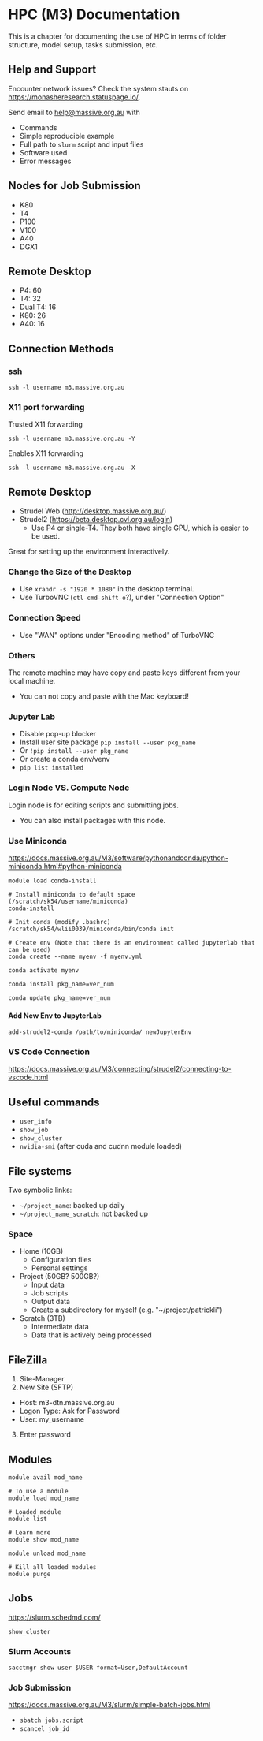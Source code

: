 # HPC (M3) Documentation

This is a chapter for documenting the use of HPC in terms of folder structure, model setup, tasks submission, etc.

## Help and Support

Encounter network issues? Check the system stauts on https://monasheresearch.statuspage.io/. 

Send email to help@massive.org.au with 

- Commands
- Simple reproducible example
- Full path to `slurm` script and input files
- Software used
- Error messages

## Nodes for Job Submission

- K80
- T4
- P100
- V100
- A40
- DGX1

## Remote Desktop

- P4: 60
- T4: 32
- Dual T4: 16
- K80: 26
- A40: 16

## Connection Methods

### ssh

```
ssh -l username m3.massive.org.au
```

### X11 port forwarding

Trusted X11 forwarding

```
ssh -l username m3.massive.org.au -Y
```

Enables X11 forwarding

```
ssh -l username m3.massive.org.au -X
```

## Remote Desktop

- Strudel Web (http://desktop.massive.org.au/)
- Strudel2 (https://beta.desktop.cvl.org.au/login)
  - Use P4 or single-T4. They both have single GPU, which is easier to be used.

Great for setting up the environment interactively.

### Change the Size of the Desktop

- Use `xrandr -s "1920 * 1080"` in the desktop terminal.
- Use TurboVNC (`ctl-cmd-shift-o`?), under "Connection Option"

### Connection Speed

- Use "WAN" options under "Encoding method" of TurboVNC

### Others

The remote machine may have copy and paste keys different from your local machine.
  - You can not copy and paste with the Mac keyboard!

### Jupyter Lab

- Disable pop-up blocker
- Install user site package `pip install --user pkg_name`
- Or `!pip install --user pkg_name`
- Or create a conda env/venv
- `pip list installed`

### Login Node VS. Compute Node

Login node is for editing scripts and submitting jobs.
  - You can also install packages with this node.

### Use Miniconda

https://docs.massive.org.au/M3/software/pythonandconda/python-miniconda.html#python-miniconda

```
module load conda-install

# Install miniconda to default space (/scratch/sk54/username/miniconda)
conda-install

# Init conda (modify .bashrc)
/scratch/sk54/wlii0039/miniconda/bin/conda init

# Create env (Note that there is an environment called jupyterlab that can be used)
conda create --name myenv -f myenv.yml

conda activate myenv
```

```
conda install pkg_name=ver_num

conda update pkg_name=ver_num
```

#### Add New Env to JupyterLab

```
add-strudel2-conda /path/to/miniconda/ newJupyterEnv
```

### VS Code Connection

https://docs.massive.org.au/M3/connecting/strudel2/connecting-to-vscode.html

## Useful commands

- `user_info`
- `show_job`
- `show_cluster`
- `nvidia-smi` (after cuda and cudnn module loaded)

## File systems

Two symbolic links:
- `~/project_name`: backed up daily
- `~/project_name_scratch`: not backed up

### Space 

- Home (10GB)
  - Configuration files
  - Personal settings
- Project (50GB? 500GB?)
  - Input data
  - Job scripts
  - Output data
  - Create a subdirectory for myself (e.g. "~/project/patrickli")
- Scratch (3TB)
  - Intermediate data
  - Data that is actively being processed
  
## FileZilla

1. Site-Manager
2. New Site (SFTP)
  - Host: m3-dtn.massive.org.au
  - Logon Type: Ask for Password
  - User: my_username
3. Enter password

## Modules

```
module avail mod_name

# To use a module
module load mod_name

# Loaded module
module list

# Learn more
module show mod_name

module unload mod_name

# Kill all loaded modules
module purge
```

## Jobs

https://slurm.schedmd.com/

`show_cluster`

### Slurm Accounts

`sacctmgr show user $USER format=User,DefaultAccount`

### Job Submission

https://docs.massive.org.au/M3/slurm/simple-batch-jobs.html

- `sbatch jobs.script`
- `scancel job_id`
